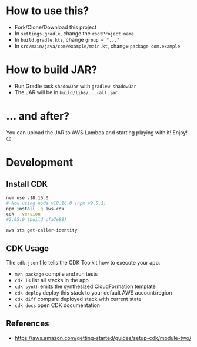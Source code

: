 # How to use this?

- Fork/Clone/Download this project
- In `settings.gradle`, change the `rootProject.name`
- In `build.gradle.kts`, change `group = "..."`
- In `src/main/java/com/example/main.kt`, change `package com.example`

# How to build JAR?

- Run Gradle task `shadowJar` with `gradlew shadowJar`
- The JAR will be in `build/libs/...-all.jar`

# ... and after?

You can upload the JAR to AWS Lambda and starting playing with it! Enjoy! 😉



# Development 

## Install CDK

```bash
nvm use v18.16.0      
# Now using node v18.16.0 (npm v9.5.1)
npm install -g aws-cdk
cdk --version 
#2.95.0 (build cfa7e88)
```


```
aws sts get-caller-identity
```

## CDK Usage

The `cdk.json` file tells the CDK Toolkit how to execute your app.

* `mvn package`     compile and run tests
* `cdk ls`          list all stacks in the app
* `cdk synth`       emits the synthesized CloudFormation template
* `cdk deploy`      deploy this stack to your default AWS account/region
* `cdk diff`        compare deployed stack with current state
* `cdk docs`        open CDK documentation



## References

* https://aws.amazon.com/getting-started/guides/setup-cdk/module-two/
